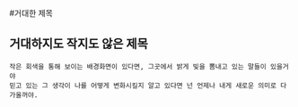 #거대한 제목
## 거대하지도 작지도 않은 제목


```
작은 회색을 통해 보이는 배경화면이 있다면, 그곳에서 밝게 빛을 뽐내고 있는 말들이 있을거야
믿고 있는 그 생각이 나를 어떻게 변화시킬지 알고 있다면 넌 언제나 내게 새로운 의미로 다가올꺼야.
```
